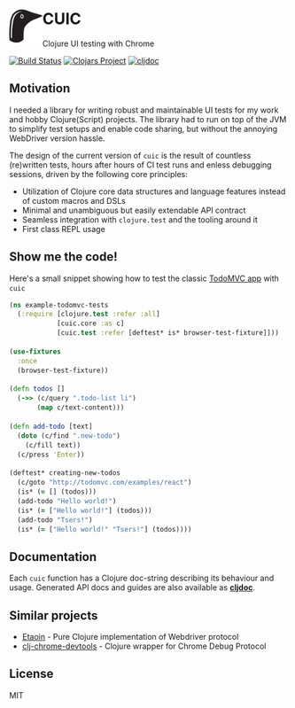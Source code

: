 # <img src="kuikka.svg" align="left" width="60" height="60"> CUIC

Clojure UI testing with Chrome

[![Build Status](https://img.shields.io/travis/milankinen/cuic/master.svg?style=flat-square)](https://travis-ci.org/milankinen/cuic)
[![Clojars Project](https://img.shields.io/clojars/v/cuic.svg?style=flat-square)](https://clojars.org/cuic)
[![cljdoc](https://img.shields.io/badge/cljdoc-latest-blue?style=flat-square)](https://cljdoc.org/d/cuic/cuic/CURRENT)

## Motivation

I needed a library for writing robust and maintainable UI tests for my work 
and hobby Clojure(Script) projects. The library had to run on top of the 
JVM to simplify test setups and enable code sharing, but without the 
annoying WebDriver version hassle. 

The design of the current version of `cuic` is the result of countless 
(re)written tests, hours after hours of CI test runs and enless debugging
sessions, driven by the following core principles:

  * Utilization of Clojure core data structures and language features 
    instead of custom macros and DSLs
  * Minimal and unambiguous but easily extendable API contract 
  * Seamless integration with `clojure.test` and the tooling around it
  * First class REPL usage

## Show me the code!

Here's a small snippet showing how to test the classic
[TodoMVC app](http://todomvc.com/examples/react) with `cuic`

```clojure 
(ns example-todomvc-tests
  (:require [clojure.test :refer :all]
            [cuic.core :as c]
            [cuic.test :refer [deftest* is* browser-test-fixture]]))

(use-fixtures
  :once
  (browser-test-fixture))

(defn todos []
  (->> (c/query ".todo-list li")
       (map c/text-content)))

(defn add-todo [text]
  (doto (c/find ".new-todo")
    (c/fill text))
  (c/press 'Enter))

(deftest* creating-new-todos
  (c/goto "http://todomvc.com/examples/react")
  (is* (= [] (todos)))
  (add-todo "Hello world!")
  (is* (= ["Hello world!"] (todos)))
  (add-todo "Tsers!")
  (is* (= ["Hello world!" "Tsers!"] (todos))))
```

## Documentation

Each `cuic` function has a Clojure doc-string describing its behaviour and usage. 
Generated API docs and guides are also available as **[cljdoc](https://cljdoc.org/d/cuic/cuic)**.

## Similar projects

* [Etaoin](https://github.com/igrishaev/etaoin) - Pure Clojure implementation of Webdriver protocol
* [clj-chrome-devtools](https://github.com/tatut/clj-chrome-devtools) - Clojure wrapper for Chrome Debug Protocol

## License

MIT
